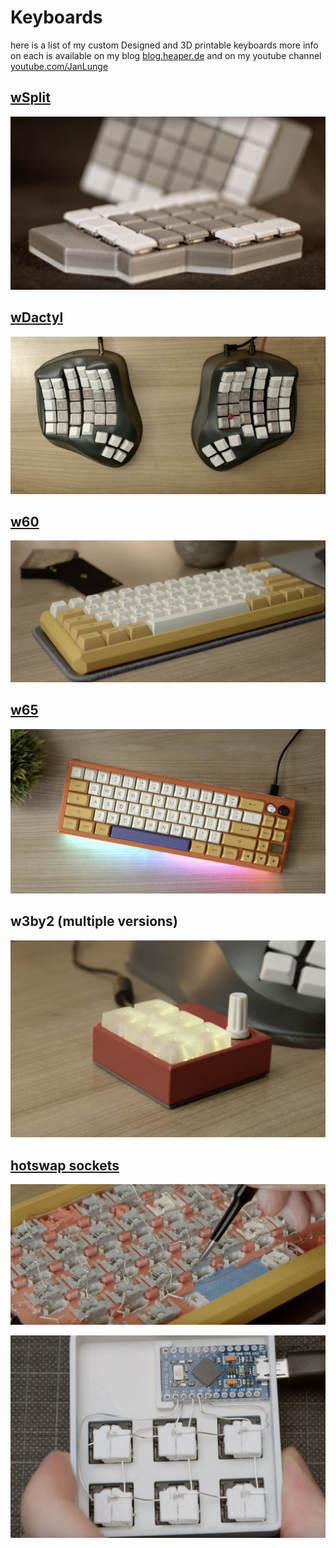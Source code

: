 # Keyboards
here is a list of my custom Designed and 3D printable keyboards
more info on each is available on my blog [blog.heaper.de](https://blog.heaper.de)
and on my youtube channel [youtube.com/JanLunge](https://www.youtube.com/JanLunge)
## [wSplit](./wsplit)
![wSplit](./demo/wsplit.jpeg)

## [wDactyl](./wDactyl%20-%20large)
![wDactyl](./demo/wDactyl.png)

## [w60](./w60)
![w60](./demo/w60.png)

## [w65](./w65)
![w65](./demo/w65.png)

## w3by2 (multiple versions)
![w3by2](./demo/w3by2-rotary.png)

## [hotswap sockets](./hotswap-sockets)
![mx](./demo/hotswap-mx.png)

![mx](./demo/hotswap-choc.png)